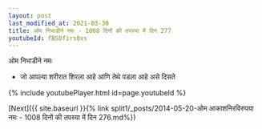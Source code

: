 ```yaml
---
layout: post
last_modified_at: 2021-03-30
title: ओम निभाडीने नमः - 1008 दिनों की तपस्या में दिन 277
youtubeId: fBSDfirs0xs
---
```

 
 
 ओम निभाडीने नमः  
 
 -  जो आपल्या शरीरात शिरला आहे आणि तेथे पडला आहे असे दिसते 
 
  
 
  
 
 
 
 
 
 


{% include youtubePlayer.html id=page.youtubeId %}
 
[Next]({{ site.baseurl }}{% link  split1/_posts/2014-05-20-ओम आकाशनिरविरुपया नमः - 1008 दिनों की तपस्या में दिन 276.md%})
 

